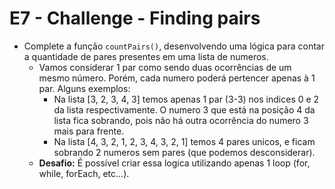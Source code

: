 # E7 - Challenge - Finding pairs

* Complete a função `countPairs()`, desenvolvendo uma lógica para contar a quantidade de pares presentes em uma lista de numeros.
    * Vamos considerar 1 par como sendo duas ocorrências de um mesmo número. Porém, cada numero poderá pertencer apenas à 1 par. Alguns exemplos:
        * Na lista [3, 2, 3, 4, 3] temos apenas 1 par (3-3) nos indices 0 e 2 da lista respectivamente. O numero 3 que está na posição 4 da lista fica sobrando, pois não há outra ocorrência do numero 3 mais para frente.
        * Na lista [4, 3, 2, 1, 2, 3, 4, 3, 2, 1] temos 4 pares unicos, e ficam sobrando 2 numeros sem pares (que podemos desconsiderar).
    * **Desafio:** É possível criar essa logica utilizando apenas 1 loop (for, while, forEach, etc...).
